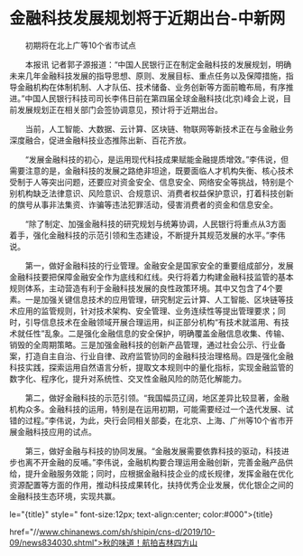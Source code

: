 # 金融科技发展规划将于近期出台-中新网

　　初期将在北上广等10个省市试点

　　本报讯 记者郭子源报道：“中国人民银行正在制定金融科技的发展规划，明确未来几年金融科技发展的指导思想、原则、发展目标、重点任务以及保障措施，指导金融机构在体制机制、人才队伍、技术储备、业务创新等方面前瞻布局，有序推进。”中国人民银行科技司司长李伟日前在第四届全球金融科技(北京)峰会上说，目前发展规划正在相关部门会签协调意见，预计将于近期出台。

　　当前，人工智能、大数据、云计算、区块链、物联网等新技术正在与金融业务深度融合，促进金融科技业态推陈出新、百花齐放。

　　“发展金融科技的初心，是运用现代科技成果赋能金融提质增效。”李伟说，但需要注意的是，金融科技的发展之路绝非坦途，既要面临人才机构失衡、核心技术受制于人等突出问题，还要应对资金安全、信息安全、网络安全等挑战，特别是个别机构缺乏法律意识、风险意识、合规意识、消费者权益保护意识，打着科技创新的旗号从事非法集资、诈骗等违法犯罪活动，侵害消费者的资金和信息安全。

　　“除了制定、加强金融科技的研究规划与统筹协调，人民银行将重点从3方面着手，强化金融科技的示范引领和生态建设，不断提升其规范发展的水平。”李伟说。

　　第一，做好金融科技的行业管理。金融安全是国家安全的重要组成部分，发展金融科技要把保障金融安全作为底线和红线。央行将着力构建金融科技监管的基本规则体系，主动营造有利于金融科技发展的良性政策环境。其中又包含了4个要素。一是加强关键信息技术的应用管理，研究制定云计算、人工智能、区块链等技术应用的监管规则，针对技术架构、安全管理、业务连续性等提出管理要求；同时，引导信息技术在金融领域开展合理运用，纠正部分机构“有技术就滥用、有技术就任性”乱象。二是强化金融信息的安全保护，明确覆盖金融信息收集、传输、销毁的全周期策略。三是加强金融科技的创新产品管理，通过社会公示、行业备案，打造自主自治、行业自律、政府监管协同的金融科技治理格局。四是强化金融科技实践，探索运用自然语言分析，提取文本规则中的量化指标，实现金融监管的数字化、程序化，提升对系统性、交叉性金融风险的防范化解能力。

　　第二，做好金融科技的示范引领。“我国幅员辽阔，地区差异比较显著，金融机构众多。金融科技的运用，特别是在运用初期，可能需要经过一个迭代发展、试错的过程。”李伟说，为此，央行会同相关部委，在北京、上海、广州等10个省市开展金融科技应用的试点。

　　第三，做好金融与科技的协同发展。“金融发展需要依靠科技的驱动，科技进步也离不开金融的反哺。”李伟说，金融机构要合理运用金融创新，完善金融产品供给，提升金融服务效能；同时，应根据金融科技企业的成长规律，发挥金融在优化资源配置等方面的作用，推动科技成果转化，扶持优秀企业发展，优化银企之间的金融科技生态环境，实现共赢。

le="{title}" style=" font-size:12px; text-align:center; color:#000">{title}

href="//www.chinanews.com/sh/shipin/cns-d/2019/10-09/news834030.shtml">秋的味道！航拍吉林四方山
